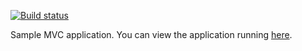 [![Build status](https://ci.appveyor.com/api/projects/status/cya82ubxvxe5d321/branch/master)](https://ci.appveyor.com/project/vinaygunnam/mvcsamples/branch/master)

Sample MVC application. You can view the application running <a href="http://trials.azurewebsites.net/" target="_blank">here</a>.
